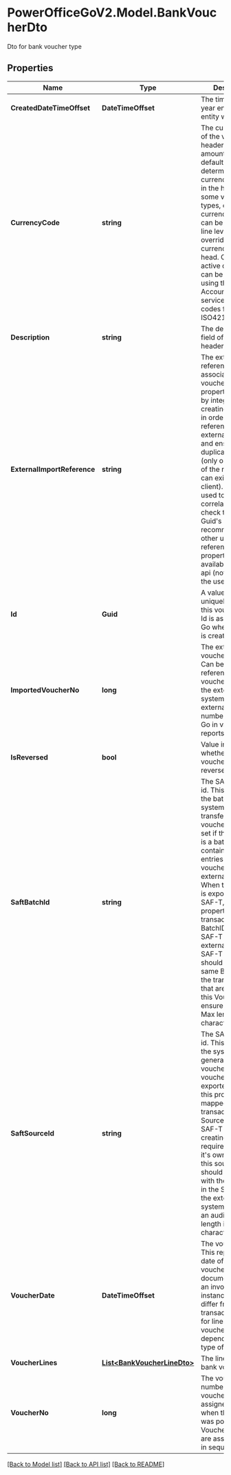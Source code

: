 # PowerOfficeGoV2.Model.BankVoucherDto
Dto for bank voucher type

## Properties

Name | Type | Description | Notes
------------ | ------------- | ------------- | -------------
**CreatedDateTimeOffset** | **DateTimeOffset** | The timestamp the year end voucher entity was created. | [optional] [readonly] 
**CurrencyCode** | **string** | The currency code of the voucher header.  The line amounts will default be determined in the currency specified in the header.  For some voucher types, different currency codes can be set on the line level, thus overriding the currency of the head.  Currencies active on the client can be queried using the AccountingSettings service. Currency codes follow the ISO4217 standard. | [optional] 
**Description** | **string** | The description field of the voucher header. | [optional] 
**ExternalImportReference** | **string** | The external import reference associated with the voucher. This property can be set by integrations creating  vouchers, in order to reference the external system and ensure a duplicate check (only one instance of the  reference can exist on the client). Can be used to correlate/duplicate check transactions. Guid&#39;s are  recommended, or other unique references. This property is only available using the api (not visible in the user  interface) | [optional] 
**Id** | **Guid** | A value that uniquely identifies this voucher. The Id is assigned by Go when the entry is created | [optional] [readonly] 
**ImportedVoucherNo** | **long** | The external voucher number. Can be used to reference the voucher number in the external system. The external  voucher number is visible in Go in various reports. | [optional] 
**IsReversed** | **bool** | Value indicating whether this voucher has been reversed. | [optional] [readonly] 
**SaftBatchId** | **string** | The SAF-T batch id. This is the ID of the batch in the system that transferred the voucher. Should be set if  this voucher is a batch voucher containing the entries of multiple vouchers in the external system. When this  voucher is exported to SAF-T, this property is transactions BatchID in the SAF-T file. The external systems  SAF-T export should set the same BatchId on all the transactions that are included in this Voucher to ensure  audit trail. Max length 35 characters. | [optional] 
**SaftSourceId** | **string** | The SAF-T source id. This is the ID of the system that generated the voucher. When this voucher is exported to  SAF-T, this property is mapped on the transactions SourceID in the SAF-T file. If the creating system is  required to export it&#39;s own SAF-T file, this source id should correspond with the SystemID in the SAF-T file of  the external system to ensure an audit trail. Max length is 35 characters. | [optional] 
**VoucherDate** | **DateTimeOffset** | The voucher date.  This represents the date of the voucher, the document date of an invoice for instance,  and may differ from the transaction dates for lines the voucher, depending on the type of voucher. | [optional] 
**VoucherLines** | [**List&lt;BankVoucherLineDto&gt;**](BankVoucherLineDto.md) | The lines of the bank voucher | [optional] 
**VoucherNo** | **long** | The voucher number. This is the voucher number assigned by Go when the voucher was posted. Voucher numbers are  assigned by Go in sequence. | [optional] [readonly] 

[[Back to Model list]](../../README.md#documentation-for-models) [[Back to API list]](../../README.md#documentation-for-api-endpoints) [[Back to README]](../../README.md)

